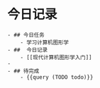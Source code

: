 # 今日记录
	- ## 今日任务
		- 学习计算机图形学
	- ##  今日记录
		- [[现代计算机图形学入门]]
	-
	- ## 待完成
		- {{query (TODO todo)}}